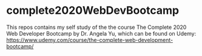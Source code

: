 # complete2020WebDevBootcamp
This repos contains my self study of the the course The Complete 2020 Web Developer Bootcamp by Dr. Angela Yu, which can be found on Udemy: https://www.udemy.com/course/the-complete-web-development-bootcamp/
